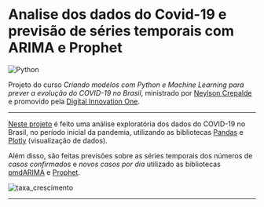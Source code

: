 # Analise dos dados do Covid-19 e previsão de séries temporais com ARIMA e Prophet

![Python](https://img.icons8.com/dusk/2x/python.png)

Projeto do curso _Criando modelos com Python e Machine Learning para prever a evolução do COVID-19 no Brasil_, ministrado por [Neylson Crepalde](https://github.com/neylsoncrepalde) e promovido pela [Digital Innovation One](https://web.digitalinnovation.one/home).

---

[Neste projeto](https://github.com/jonathanAmancioSales/Analise_Covid19_ARIMA_Prophet_DIO/blob/main/Analise_Covid19_Brasil_DIO.ipynb) é feito uma análise exploratória dos dados do COVID-19 no Brasil, no período inicial da pandemia, utilizando as bibliotecas [Pandas](https://pandas.pydata.org/) e [Plotly](https://plotly.com/) (visualização de dados).

Além disso, são feitas previsões sobre as séries temporais dos números de _casos confirmados_ e _novos casos por dia_ utilizado as bibliotecas [pmdARIMA](https://pypi.org/project/pmdarima/) e [Prophet](https://facebook.github.io/prophet/docs/quick_start.html).

![taxa_crescimento](https://github.com/jonathanAmancioSales/Analise_Covid19_ARIMA_Prophet_DIO/blob/main/taxa_crescimento_diario.png)

---

